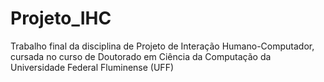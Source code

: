 # Projeto_IHC
Trabalho final da disciplina de Projeto de Interação Humano-Computador, cursada no curso de Doutorado em Ciência da Computação da Universidade Federal Fluminense (UFF)
